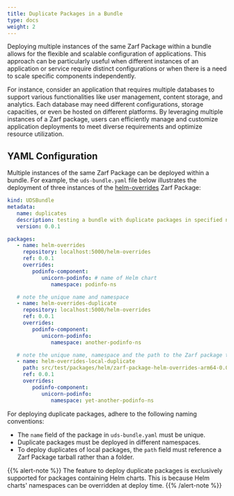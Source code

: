 ```yaml
---
title: Duplicate Packages in a Bundle
type: docs
weight: 2
---
```


Deploying multiple instances of the same Zarf Package within a bundle allows for the flexible and scalable configuration of applications. This approach can be particularly useful when different instances of an application or service require distinct configurations or when there is a need to scale specific components independently.

For instance, consider an application that requires multiple databases to support various functionalities like user management, content storage, and analytics. Each database may need different configurations, storage capacities, or even be hosted on different platforms. By leveraging multiple instances of a Zarf package, users can efficiently manage and customize application deployments to meet diverse requirements and optimize resource utilization.

## YAML Configuration

Multiple instances of the same Zarf Package can be deployed within a bundle. For example, the `uds-bundle.yaml` file below illustrates the deployment of three instances of the [helm-overrides](https://github.com/defenseunicorns/uds-cli/blob/main/src/test/packages/helm/zarf.yaml)  Zarf Package:

```yaml
kind: UDSBundle
metadata:
   name: duplicates
   description: testing a bundle with duplicate packages in specified namespaces
   version: 0.0.1

packages:
   - name: helm-overrides
     repository: localhost:5000/helm-overrides
     ref: 0.0.1
     overrides:
        podinfo-component:
           unicorn-podinfo: # name of Helm chart
              namespace: podinfo-ns

   # note the unique name and namespace
   - name: helm-overrides-duplicate
     repository: localhost:5000/helm-overrides
     ref: 0.0.1
     overrides:
        podinfo-component:
           unicorn-podinfo:
              namespace: another-podinfo-ns

   # note the unique name, namespace and the path to the Zarf package tarball
   - name: helm-overrides-local-duplicate
     path: src/test/packages/helm/zarf-package-helm-overrides-arm64-0.0.1.tar.zst
     ref: 0.0.1
     overrides:
        podinfo-component:
           unicorn-podinfo:
              namespace: yet-another-podinfo-ns
```

For deploying duplicate packages, adhere to the following naming conventions:

- The `name` field of the package in `uds-bundle.yaml` must be unique.
- Duplicate packages must be deployed in different namespaces.
- To deploy duplicates of local packages, the `path` field must reference a Zarf Package tarball rather than a folder.

{{% alert-note %}}
The feature to deploy duplicate packages is exclusively supported for packages containing Helm charts. This is because Helm charts' namespaces can be overridden at deploy time.
{{% /alert-note %}}
